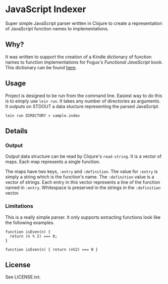 # JavaScript Indexer

Super simple JavaScript parser written in Clojure to create a representation of JavaScript function names to implementations.

## Why?

It was written to support the creation of a Kindle dictionary of function names to function implementations for Fogus's _Functional JavaScript_ book. This dictionary can be found [here](http://jakemccrary.com/blog/2013/07/09/releasing-the-functional-javascript-companion/).

## Usage

Project is designed to be run from the command line. Easiest way to do this is to eimply use `lein run`. It takes any number of directories as arguments. It outputs on STDOUT a data stucture representing the parsed JavaScript.

    lein run DIRECTORY > sample.index

## Details

### Output

Output data structure can be read by Clojure's `read-string`. It is a vector of maps. Each map represents a single function.

The maps have two keys, `:entry` and `:definition`. The value for `:entry` is simply a string which is the function's name. The `:definition` value is a vector of strings. Each entry in this vector represents a line of the function named in `:entry`. Whitespace is preserved in the strings in the `:definition` vector.

### Limitations

This is a really simple parser. It only supports extracting functions look like the following examples.

    function isEven(n) {
      return (n % 2) === 0;
    }

    function isEven(n) { return (n%2) === 0 }


## License

See LICENSE.txt.

